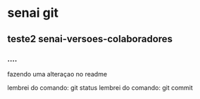 # senai git
## teste2 senai-versoes-colaboradores
### ....

fazendo uma alteraçao no readme

lembrei do comando: git status
lembrei do comando: git commit

